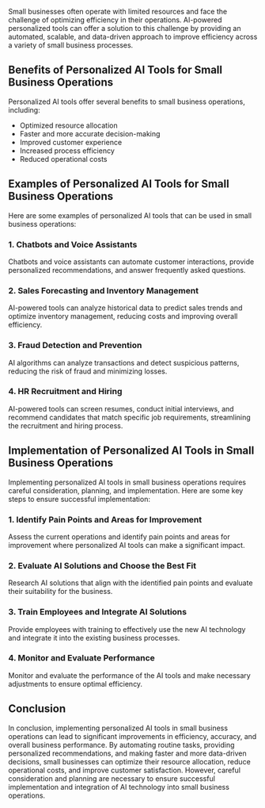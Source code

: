 

Small businesses often operate with limited resources and face the challenge of optimizing efficiency in their operations. AI-powered personalized tools can offer a solution to this challenge by providing an automated, scalable, and data-driven approach to improve efficiency across a variety of small business processes.

Benefits of Personalized AI Tools for Small Business Operations
---------------------------------------------------------------

Personalized AI tools offer several benefits to small business operations, including:

* Optimized resource allocation
* Faster and more accurate decision-making
* Improved customer experience
* Increased process efficiency
* Reduced operational costs

Examples of Personalized AI Tools for Small Business Operations
---------------------------------------------------------------

Here are some examples of personalized AI tools that can be used in small business operations:

### 1. Chatbots and Voice Assistants

Chatbots and voice assistants can automate customer interactions, provide personalized recommendations, and answer frequently asked questions.

### 2. Sales Forecasting and Inventory Management

AI-powered tools can analyze historical data to predict sales trends and optimize inventory management, reducing costs and improving overall efficiency.

### 3. Fraud Detection and Prevention

AI algorithms can analyze transactions and detect suspicious patterns, reducing the risk of fraud and minimizing losses.

### 4. HR Recruitment and Hiring

AI-powered tools can screen resumes, conduct initial interviews, and recommend candidates that match specific job requirements, streamlining the recruitment and hiring process.

Implementation of Personalized AI Tools in Small Business Operations
--------------------------------------------------------------------

Implementing personalized AI tools in small business operations requires careful consideration, planning, and implementation. Here are some key steps to ensure successful implementation:

### 1. Identify Pain Points and Areas for Improvement

Assess the current operations and identify pain points and areas for improvement where personalized AI tools can make a significant impact.

### 2. Evaluate AI Solutions and Choose the Best Fit

Research AI solutions that align with the identified pain points and evaluate their suitability for the business.

### 3. Train Employees and Integrate AI Solutions

Provide employees with training to effectively use the new AI technology and integrate it into the existing business processes.

### 4. Monitor and Evaluate Performance

Monitor and evaluate the performance of the AI tools and make necessary adjustments to ensure optimal efficiency.

Conclusion
----------

In conclusion, implementing personalized AI tools in small business operations can lead to significant improvements in efficiency, accuracy, and overall business performance. By automating routine tasks, providing personalized recommendations, and making faster and more data-driven decisions, small businesses can optimize their resource allocation, reduce operational costs, and improve customer satisfaction. However, careful consideration and planning are necessary to ensure successful implementation and integration of AI technology into small business operations.
